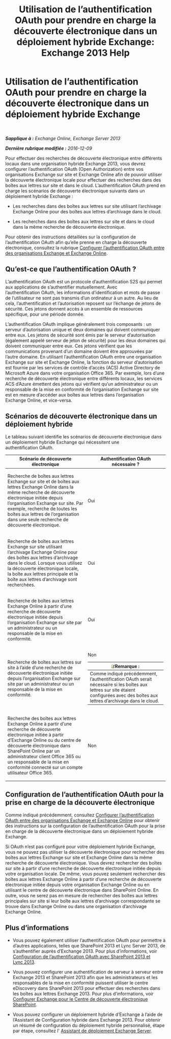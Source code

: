 ﻿---
title: 'Utilisation de l’authentification OAuth pour prendre en charge la découverte électronique dans un déploiement hybride Exchange: Exchange 2013 Help'
TOCTitle: Utilisation de l’authentification OAuth pour prendre en charge la découverte électronique dans un déploiement hybride Exchange
ms:assetid: b069f8db-fbe1-4047-ad97-d00172ee6a12
ms:mtpsurl: https://technet.microsoft.com/fr-fr/library/Dn497703(v=EXCHG.150)
ms:contentKeyID: 61292118
ms.date: 05/23/2018
mtps_version: v=EXCHG.150
ms.translationtype: MT
---

# Utilisation de l’authentification OAuth pour prendre en charge la découverte électronique dans un déploiement hybride Exchange

 

_**Sapplique à :** Exchange Online, Exchange Server 2013_

_**Dernière rubrique modifiée :** 2016-12-09_

Pour effectuer des recherches de découverte électronique entre différents locaux dans une organisation hybride Exchange 2013, vous devrez configurer l’authentification OAuth (Open Authorization) entre vos organisations Exchange sur site et Exchange Online afin de pouvoir utiliser la découverte électronique locale pour effectuer des recherches dans des boîtes aux lettres sur site et dans le cloud. L’authentification OAuth prend en charge les scénarios de découverte électronique suivants dans un déploiement hybride Exchange :

  - Les recherches dans des boîtes aux lettres sur site utilisant l’archivage Exchange Online pour des boîtes aux lettres d’archivage dans le cloud.

  - Les recherches dans des boîtes aux lettres sur site et dans le cloud dans la même recherche de découverte électronique.

Pour obtenir des instructions détaillées sur la configuration de l’authentification OAuth afin qu’elle prenne en charge la découverte électronique, consultez la rubrique [Configurer l’authentification OAuth entre des organisations Exchange et Exchange Online](configure-oauth-authentication-between-exchange-and-exchange-online-organizations-exchange-2013-help.md).

## Qu’est-ce que l’authentification OAuth ?

L’authentification OAuth est un protocole d’authentification S2S qui permet aux applications de s’authentifier mutuellement. Avec l’authentification OAuth, les informations d’identification et mots de passe de l’utilisateur ne sont pas transmis d’un ordinateur à un autre. Au lieu de cela, l’authentification et l’autorisation reposent sur l’échange de jetons de sécurité. Ces jetons donnent accès à un ensemble de ressources spécifique, pour une période donnée.

L’authentification OAuth implique généralement trois composants : un serveur d’autorisation unique et deux domaines qui doivent communiquer entre eux. Les jetons de sécurité sont émis par le serveur d’autorisation (également appelé serveur de jeton de sécurité) pour les deux domaines qui doivent communiquer entre eux. Ces jetons vérifient que les communications provenant d’un domaine doivent être approuvées par l’autre domaine. En utilisant l’authentification OAuth entre une organisation Exchange sur site et Exchange Online, la fonction du serveur d’autorisation est fournie par les services de contrôle d’accès (ACS) Active Directory de Microsoft Azure dans votre organisation Office 365. Par exemple, lors d’une recherche de découverte électronique entre différents locaux, les services ACS d’Azure émettent des jetons qui vérifient qu’un administrateur ou un responsable de la mise en conformité de l’organisation Exchange sur site est en mesure d’accéder aux boîtes aux lettres dans l’organisation Exchange Online, et vice-versa.

## Scénarios de découverte électronique dans un déploiement hybride

Le tableau suivant identifie les scénarios de découverte électronique dans un déploiement hybride Exchange qui nécessitent une authentification OAuth.


<table>
<colgroup>
<col style="width: 50%" />
<col style="width: 50%" />
</colgroup>
<thead>
<tr class="header">
<th>Scénario de découverte électronique</th>
<th>Authentification OAuth nécessaire ?</th>
</tr>
</thead>
<tbody>
<tr class="odd">
<td><p>Recherche de boîtes aux lettres Exchange sur site et de boîtes aux lettres Exchange Online dans la même recherche de découverte électronique initiée depuis l’organisation Exchange sur site. Par exemple, recherche de toutes les boîtes aux lettres de l’organisation dans une seule recherche de découverte électronique.</p></td>
<td><p>Oui</p></td>
</tr>
<tr class="even">
<td><p>Recherche de boîtes aux lettres Exchange sur site utilisant l’archivage Exchange Online pour des boîtes aux lettres d’archivage dans le cloud. Lorsque vous utilisez la découverte électronique locale, la boîte aux lettres principale et la boîte aux lettres d’archivage sont recherchées.</p></td>
<td><p>Oui</p></td>
</tr>
<tr class="odd">
<td><p>Recherche de boîtes aux lettres Exchange Online à partir d’une recherche de découverte électronique initiée depuis l’organisation Exchange sur site par un administrateur ou un responsable de la mise en conformité.</p></td>
<td><p>Oui</p></td>
</tr>
<tr class="even">
<td><p>Recherche de boîtes aux lettres sur site à l’aide d’une recherche de découverte électronique initiée depuis l’organisation Exchange sur site par un administrateur ou un responsable de la mise en conformité.</p></td>
<td><p>Non</p>
<table>
<thead>
<tr class="header">
<th><img src="images/JJ159664.note(EXCHG.150).gif" title="Remarque" alt="Remarque" />Remarque :</th>
</tr>
</thead>
<tbody>
<tr class="odd">
<td>Comme indiqué précédemment, l’authentification OAuth serait nécessaire si les boîtes aux lettres sur site étaient configurées avec des boîtes aux lettres d’archivage dans le cloud.</td>
</tr>
</tbody>
</table>

</td>
</tr>
<tr class="odd">
<td><p>Recherche des boîtes aux lettres Exchange Online à partir d’une recherche de découverte électronique initiée à partir d’Exchange Online ou du centre de découverte électronique dans SharePoint Online par un administrateur client Office 365 ou un responsable de la mise en conformité connecté sur un compte utilisateur Office 365.</p></td>
<td><p>Non</p></td>
</tr>
</tbody>
</table>


## Configuration de l’authentification OAuth pour la prise en charge de la découverte électronique

Comme indiqué précédemment, consultez [Configurer l’authentification OAuth entre des organisations Exchange et Exchange Online](configure-oauth-authentication-between-exchange-and-exchange-online-organizations-exchange-2013-help.md) pour obtenir des instructions sur la configuration de l’authentification OAuth pour la prise en charge de la découverte électronique dans un déploiement hybride Exchange.

Si OAuth n’est pas configuré pour votre déploiement hybride Exchange, vous ne pouvez pas utiliser la découverte électronique pour rechercher des boîtes aux lettres Exchange sur site et Exchange Online dans la même recherche de découverte électronique. Vous devrez rechercher des boîtes sur site à partir d’une recherche de découverte électronique initiée depuis votre organisation locale. De même, vous pouvez seulement rechercher des boîtes aux lettres Exchange Online à partir d’une recherche de découverte électronique initiée depuis votre organisation Exchange Online ou en utilisant le centre de découverte électronique dans SharePoint Online. En outre, vous ne serez pas en mesure de rechercher des boîtes aux lettres principales sur site si leur boîte aux lettres d’archivage correspondante se trouve dans Exchange Online ou dans une organisation d’archivage Exchange Online.

## Plus d’informations

  - Vous pouvez également utiliser l’authentification OAuth pour permettre à d’autres applications, telles que SharePoint 2013 et Lync Server 2013, de s’authentifier auprès d’Exchange 2013. Pour plus d’informations, voir [Configuration de l’authentification OAuth avec SharePoint 2013 et Lync 2013](configure-oauth-authentication-with-sharepoint-2013-and-lync-2013-exchange-2013-help.md).

  - Vous pouvez configurer une authentification de serveur à serveur entre Exchange 2013 et SharePoint 2013 afin que les administrateurs et les responsables de la mise en conformité puissent utiliser le centre eDiscovery dans SharePoint 2013 pour effectuer des recherches dans les boîtes aux lettres Exchange 2013. Pour plus d’informations, voir [Configurer Exchange pour le Centre de découverte électronique SharePoint](configure-exchange-for-sharepoint-ediscovery-center-exchange-2013-help.md).

  - Vous pouvez configurer un déploiement hybride d’Exchange à l’aide de l’Assistant de Configuration hybride dans Exchange 2013. Pour obtenir un résumé de configuration du déploiement hybride personnalisé, étape par étape, consultez l' [Assistant de déploiement Exchange Server](https://go.microsoft.com/fwlink/p/?linkid=277105).

